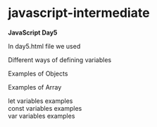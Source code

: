 # javascript-intermediate

**JavaScript Day5**

In day5.html file we used <br/>

Different ways of defining variables <br/>

Examples of Objects <br/>

Examples of Array <br/>

let variables examples <br/>
const variables examples <br/>
var variables examples <br/>

